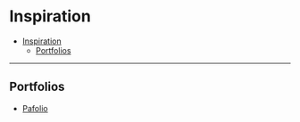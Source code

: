 # Inspiration

- [Inspiration](#inspiration)
  - [Portfolios](#portfolios)

---

## Portfolios

- [Pafolio](https://pafolios.com/)
